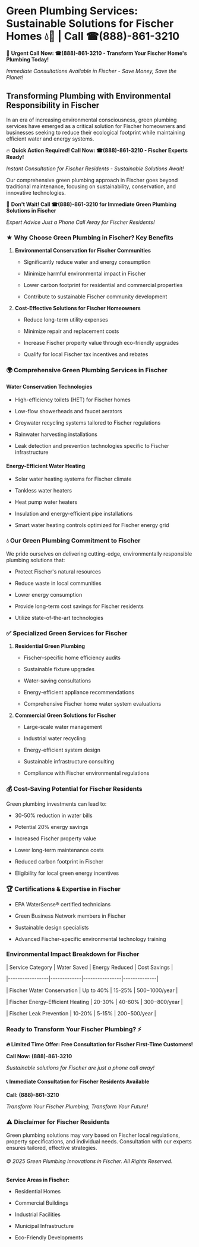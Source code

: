 # Green Plumbing Services: Sustainable Solutions for Fischer Homes 💧🌿 | Call ☎(888)-861-3210

🚨 **Urgent Call Now: ☎(888)-861-3210 - Transform Your Fischer Home's Plumbing Today!**
*Immediate Consultations Available in Fischer - Save Money, Save the Planet!*

## Transforming Plumbing with Environmental Responsibility in Fischer

In an era of increasing environmental consciousness, green plumbing services have emerged as a critical solution for Fischer homeowners and businesses seeking to reduce their ecological footprint while maintaining efficient water and energy systems. 

🔥 **Quick Action Required! Call Now: ☎(888)-861-3210 - Fischer Experts Ready!**
*Instant Consultation for Fischer Residents - Sustainable Solutions Await!*

Our comprehensive green plumbing approach in Fischer goes beyond traditional maintenance, focusing on sustainability, conservation, and innovative technologies.

🚨 **Don't Wait! Call ☎(888)-861-3210 for Immediate Green Plumbing Solutions in Fischer**
*Expert Advice Just a Phone Call Away for Fischer Residents!*

### ★ Why Choose Green Plumbing in Fischer? Key Benefits

1. **Environmental Conservation for Fischer Communities** 
   - Significantly reduce water and energy consumption
   - Minimize harmful environmental impact in Fischer
   - Lower carbon footprint for residential and commercial properties
   - Contribute to sustainable Fischer community development

2. **Cost-Effective Solutions for Fischer Homeowners** 
   - Reduce long-term utility expenses
   - Minimize repair and replacement costs
   - Increase Fischer property value through eco-friendly upgrades
   - Qualify for local Fischer tax incentives and rebates

### 🌍 Comprehensive Green Plumbing Services in Fischer

#### Water Conservation Technologies
- High-efficiency toilets (HET) for Fischer homes
- Low-flow showerheads and faucet aerators
- Greywater recycling systems tailored to Fischer regulations
- Rainwater harvesting installations
- Leak detection and prevention technologies specific to Fischer infrastructure

#### Energy-Efficient Water Heating
- Solar water heating systems for Fischer climate
- Tankless water heaters
- Heat pump water heaters
- Insulation and energy-efficient pipe installations
- Smart water heating controls optimized for Fischer energy grid

### 💧 Our Green Plumbing Commitment to Fischer

We pride ourselves on delivering cutting-edge, environmentally responsible plumbing solutions that:
- Protect Fischer's natural resources
- Reduce waste in local communities
- Lower energy consumption
- Provide long-term cost savings for Fischer residents
- Utilize state-of-the-art technologies

### ✅ Specialized Green Services for Fischer

1. **Residential Green Plumbing**
   - Fischer-specific home efficiency audits
   - Sustainable fixture upgrades
   - Water-saving consultations
   - Energy-efficient appliance recommendations
   - Comprehensive Fischer home water system evaluations

2. **Commercial Green Solutions for Fischer**
   - Large-scale water management
   - Industrial water recycling
   - Energy-efficient system design
   - Sustainable infrastructure consulting
   - Compliance with Fischer environmental regulations

### 💰 Cost-Saving Potential for Fischer Residents

Green plumbing investments can lead to:
- 30-50% reduction in water bills
- Potential 20% energy savings
- Increased Fischer property value
- Lower long-term maintenance costs
- Reduced carbon footprint in Fischer
- Eligibility for local green energy incentives

### 🏆 Certifications & Expertise in Fischer

- EPA WaterSense® certified technicians
- Green Business Network members in Fischer
- Sustainable design specialists
- Advanced Fischer-specific environmental technology training

### Environmental Impact Breakdown for Fischer

| Service Category | Water Saved | Energy Reduced | Cost Savings |
|-----------------|-------------|----------------|--------------|
| Fischer Water Conservation | Up to 40% | 15-25% | $500-$1000/year |
| Fischer Energy-Efficient Heating | 20-30% | 40-60% | $300-$800/year |
| Fischer Leak Prevention | 10-20% | 5-15% | $200-$500/year |

### Ready to Transform Your Fischer Plumbing? ⚡

**🔥 Limited Time Offer: Free Consultation for Fischer First-Time Customers!**

**Call Now: (888)-861-3210**
*Sustainable solutions for Fischer are just a phone call away!*

#### 📞 Immediate Consultation for Fischer Residents Available

**Call: (888)-861-3210**
*Transform Your Fischer Plumbing, Transform Your Future!*

### ⚠️ Disclaimer for Fischer Residents

Green plumbing solutions may vary based on Fischer local regulations, property specifications, and individual needs. Consultation with our experts ensures tailored, effective strategies.

###### © 2025 Green Plumbing Innovations in Fischer. All Rights Reserved.

**Service Areas in Fischer:** 
- Residential Homes
- Commercial Buildings
- Industrial Facilities
- Municipal Infrastructure
- Eco-Friendly Developments